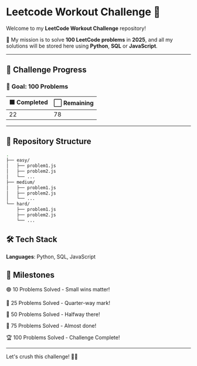 # Leetcode Workout Challenge 🚀

Welcome to my **LeetCode Workout Challenge** repository!

🎯 My mission is to solve **100 LeetCode problems** in **2025**, and all my solutions will be stored here using **Python**, **SQL** or **JavaScript**.

---

## 🌟 **Challenge Progress**

### 💯 **Goal:** 100 Problems

| 🟩 Completed | ⬜️ Remaining |
| ------------ | ------------- |
| 22           | 78            |

---

## 📂 **Repository Structure**

```bash
.
├── easy/
│   ├── problem1.js
│   ├── problem2.js
│   └── ...
├── medium/
│   ├── problem1.js
│   ├── problem2.js
│   └── ...
└── hard/
    ├── problem1.js
    ├── problem2.js
    └── ...
```

## 🛠️ Tech Stack

**Languages**: Python, SQL, JavaScript <br>

## 🎉 Milestones

🟢 10 Problems Solved - Small wins matter!

🔴 25 Problems Solved - Quarter-way mark!

🔴 50 Problems Solved - Halfway there!

🔴 75 Problems Solved - Almost done!

🏆 100 Problems Solved - Challenge Complete!

---

Let's crush this challenge! 💪🔥
